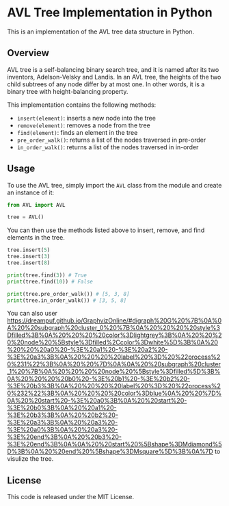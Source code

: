 # AVL Tree Implementation in Python
This is an implementation of the AVL tree data structure in Python.

## Overview
AVL tree is a self-balancing binary search tree, and it is named after its two inventors, Adelson-Velsky and Landis. In an AVL tree, the heights of the two child subtrees of any node differ by at most one. In other words, it is a binary tree with height-balancing property.

This implementation contains the following methods:

- `insert(element)`: inserts a new node into the tree
- `remove(element)`: removes a node from the tree
- `find(element)`: finds an element in the tree
- `pre_order_walk()`: returns a list of the nodes traversed in pre-order
- `in_order_walk()`: returns a list of the nodes traversed in in-order

## Usage
To use the AVL tree, simply import the `AVL` class from the module and create an instance of it:
```python
from AVL import AVL

tree = AVL()
```

You can then use the methods listed above to insert, remove, and find elements in the tree.

```python
tree.insert(5)
tree.insert(3)
tree.insert(8)

print(tree.find(3)) # True
print(tree.find(10)) # False

print(tree.pre_order_walk()) # [5, 3, 8]
print(tree.in_order_walk()) # [3, 5, 8]
```

You can also user https://dreampuf.github.io/GraphvizOnline/#digraph%20G%20%7B%0A%0A%20%20subgraph%20cluster_0%20%7B%0A%20%20%20%20style%3Dfilled%3B%0A%20%20%20%20color%3Dlightgrey%3B%0A%20%20%20%20node%20%5Bstyle%3Dfilled%2Ccolor%3Dwhite%5D%3B%0A%20%20%20%20a0%20-%3E%20a1%20-%3E%20a2%20-%3E%20a3%3B%0A%20%20%20%20label%20%3D%20%22process%20%231%22%3B%0A%20%20%7D%0A%0A%20%20subgraph%20cluster_1%20%7B%0A%20%20%20%20node%20%5Bstyle%3Dfilled%5D%3B%0A%20%20%20%20b0%20-%3E%20b1%20-%3E%20b2%20-%3E%20b3%3B%0A%20%20%20%20label%20%3D%20%22process%20%232%22%3B%0A%20%20%20%20color%3Dblue%0A%20%20%7D%0A%20%20start%20-%3E%20a0%3B%0A%20%20start%20-%3E%20b0%3B%0A%20%20a1%20-%3E%20b3%3B%0A%20%20b2%20-%3E%20a3%3B%0A%20%20a3%20-%3E%20a0%3B%0A%20%20a3%20-%3E%20end%3B%0A%20%20b3%20-%3E%20end%3B%0A%0A%20%20start%20%5Bshape%3DMdiamond%5D%3B%0A%20%20end%20%5Bshape%3DMsquare%5D%3B%0A%7D to visulize the tree.

## License
This code is released under the MIT License.
